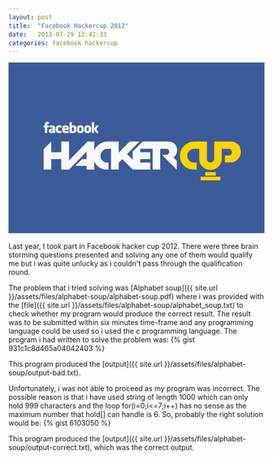 ```yaml
---
layout: post
title:  "Facebook Hackercup 2012"
date:   2013-07-29 12:42:33
categories: facebook hackercup
---
```


![Facebook Hackercup](/assets/images/hackercup.jpg "Facebook Hackercup")

Last year, I took part in Facebook hacker cup 2012. There were three brain storming questions presented and solving any one of them would qualify me but i was quite unlucky as i couldn't pass through the qualification round.

The problem that i tried solving was [Alphabet soup]({{ site.url }}/assets/files/alphabet-soup/alphabet-soup.pdf) where i was provided with the [file]({{ site.url }}/assets/files/alphabet-soup/alphabet_soup.txt) to check whether my program would produce the correct result. The result was to be submitted within six minutes time-frame and any programming language could be used so i used the c programming language. The program i had written to solve the problem was: {% gist 931c1c8d465a04042403 %}

This program produced the [output]({{ site.url }}/assets/files/alphabet-soup/output-bad.txt).

Unfortunately, i was not able to proceed as my program was incorrect. The possible reason is that i have used string of length 1000 which can only hold 999 characters and the loop for(i=0;i<=7;i++) has no sense as the maximum number that hold\[\] can handle is 6. So, probably the right solution would be: {% gist 6103050 %}

This program produced the [output]({{ site.url }}/assets/files/alphabet-soup/output-correct.txt), which was the correct output.